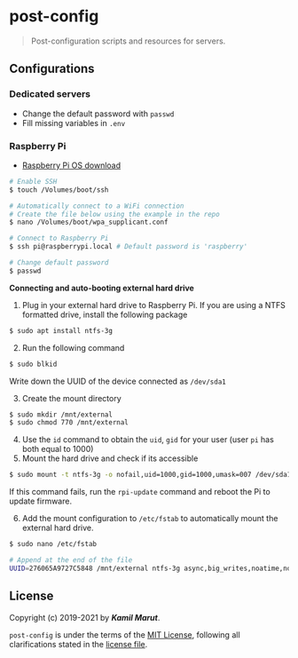 # post-config

> Post-configuration scripts and resources for servers.

## Configurations
### Dedicated servers
* Change the default password with `passwd`
* Fill missing variables in `.env`

### Raspberry Pi
* [Raspberry Pi OS download](https://www.raspberrypi.org/software/operating-systems/#raspberry-pi-os-32-bit)

```bash
# Enable SSH
$ touch /Volumes/boot/ssh

# Automatically connect to a WiFi connection
# Create the file below using the example in the repo
$ nano /Volumes/boot/wpa_supplicant.conf

# Connect to Raspberry Pi
$ ssh pi@raspberrypi.local # Default password is 'raspberry'

# Change default password
$ passwd
```

**Connecting and auto-booting external hard drive**

1. Plug in your external hard drive to Raspberry Pi. If you are using a NTFS formatted drive, install the following package
```bash
$ sudo apt install ntfs-3g
```

2. Run the following command
```bash
$ sudo blkid
```
Write down the UUID of the device connected as `/dev/sda1`

3. Create the mount directory
```bash
$ sudo mkdir /mnt/external
$ sudo chmod 770 /mnt/external
```

4. Use the `id` command to obtain the `uid`, `gid` for your user (user `pi` has both equal to 1000)
5. Mount the hard drive and check if its accessible
```bash
$ sudo mount -t ntfs-3g -o nofail,uid=1000,gid=1000,umask=007 /dev/sda1 /mnt/external
```
If this command fails, run the `rpi-update` command and reboot the Pi to update firmware.

6. Add the mount configuration to `/etc/fstab` to automatically mount the external hard drive.
```bash
$ sudo nano /etc/fstab

# Append at the end of the file
UUID=276065A9727C5848 /mnt/external ntfs-3g async,big_writes,noatime,nodiratime,nofail,uid=1000,gid=1000,umask=007 0 0
```

## License

Copyright (c) 2019-2021 by ***Kamil Marut***.

`post-config` is under the terms of the [MIT License](https://www.tldrlegal.com/l/mit), following all clarifications stated in the [license file](LICENSE).
